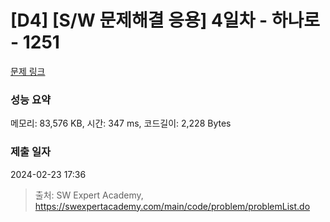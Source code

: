 # [D4] [S/W 문제해결 응용] 4일차 - 하나로 - 1251 

[문제 링크](https://swexpertacademy.com/main/code/problem/problemDetail.do?contestProbId=AV15StKqAQkCFAYD) 

### 성능 요약

메모리: 83,576 KB, 시간: 347 ms, 코드길이: 2,228 Bytes

### 제출 일자

2024-02-23 17:36



> 출처: SW Expert Academy, https://swexpertacademy.com/main/code/problem/problemList.do